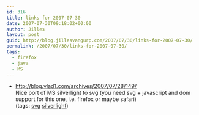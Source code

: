 ```yaml
---
id: 316
title: links for 2007-07-30
date: 2007-07-30T09:18:02+00:00
author: Jilles
layout: post
guid: http://blog.jillesvangurp.com/2007/07/30/links-for-2007-07-30/
permalink: /2007/07/30/links-for-2007-07-30/
tags:
  - firefox
  - java
  - MS
---
```

<ul class="delicious">
	<li>
		<div class="delicious-link"><a href="http://people.mozilla.com/~vladimir/demos/photos.svg">http://blog.vlad1.com/archives/2007/07/28/149/</a></div>
		<div class="delicious-extended">Nice port of MS silverlight to svg (you need svg + javascript and dom support for this one, i.e. firefox or maybe safari)</div>
		<div class="delicious-tags">(tags: <a href="http://del.icio.us/jillesvangurp/svg">svg</a> <a href="http://del.icio.us/jillesvangurp/silverlight">silverlight</a>)</div>
	</li>
</ul>

